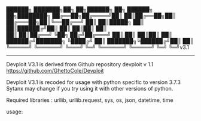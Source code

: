 


██████╗ ███████╗██╗   ██╗██████╗ ██╗      ██████╗ ██╗████████╗
██╔══██╗██╔════╝██║   ██║██╔══██╗██║     ██╔═══██╗██║╚══██╔══╝
██║  ██║█████╗  ██║   ██║██████╔╝██║     ██║   ██║██║   ██║   
██║  ██║██╔══╝  ╚██╗ ██╔╝██╔═══╝ ██║     ██║   ██║██║   ██║   
██████╔╝███████╗ ╚████╔╝ ██║     ███████╗╚██████╔╝██║   ██║   
╚═════╝ ╚══════╝  ╚═══╝  ╚═╝     ╚══════╝ ╚═════╝ ╚═╝   ╚═╝v3.1

----------------------------------------------------------------

Devploit V3.1 is derived from Github repository devploit v 1.1 https://github.com/GhettoCole/Devploit

Devploit V3.1 is recoded for usage with python specific to version 3.7.3
Sytanx may change if you try using it with other versions of python. 

Required libraries : urllib, urllib.request, sys, os, json, datetime, time

usage: 